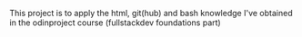 This project is to apply the html, git(hub) and bash knowledge I've obtained in the odinproject course (fullstackdev foundations part)